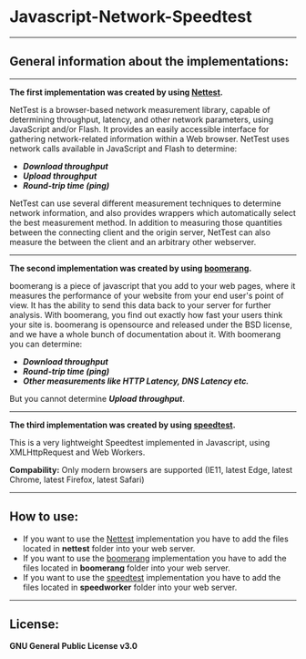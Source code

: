 # Javascript-Network-Speedtest
***
## General information about the implementations:
***

**The first implementation was created by using [Nettest](https://code.google.com/archive/p/nettest/).**

NetTest is a browser-based network measurement library, 
capable of determining throughput, latency, and other network parameters, 
using JavaScript and/or Flash. It provides an easily accessible interface for gathering network-related information within 
a Web browser. NetTest uses network calls available in JavaScript and Flash to determine:

* ***Download throughput***
* ***Upload throughput***
* ***Round-trip time (ping)***

NetTest can use several different measurement techniques to determine network information, 
and also provides wrappers which automatically select the best measurement method. 
In addition to measuring those quantities between the connecting client and the origin server, 
NetTest can also measure the between the client and an arbitrary other webserver.
***
**The second implementation was created by using [boomerang](https://soasta.github.io/boomerang/doc/).**

boomerang is a piece of javascript that you add to your web pages,
where it measures the performance of your website from your end user's point of view. It has the ability to send this data 
back to your server for further analysis. With boomerang, you find out exactly how fast your users think your site is.
boomerang is opensource and released under the BSD license, and we have a whole bunch of documentation about it.
With boomerang you can determine:
* ***Download throughput***
* ***Round-trip time (ping)***
* ***Other measurements like HTTP Latency, DNS Latency etc.***

But you  cannot determine ***Upload throughput***.

***

**The third implementation was created by using [speedtest](https://github.com/adolfintel/speedtest).**

This is a very lightweight Speedtest implemented in Javascript, using XMLHttpRequest and Web Workers.

**Compability:**
Only modern browsers are supported (IE11, latest Edge, latest Chrome, latest Firefox, latest Safari)
***
## How to use:
* If you want to use the [Nettest](https://code.google.com/archive/p/nettest/) implementation you have to add the files located in **nettest** folder into your web server.
* If you want to use the [boomerang](https://soasta.github.io/boomerang/doc/) implementation you have to add the files located in **boomerang** folder into your web server.
* If you want to use the [speedtest](https://github.com/adolfintel/speedtest) implementation you have to add the files located in **speedworker** folder into your web server.

***
## License: 
**GNU General Public License v3.0**
